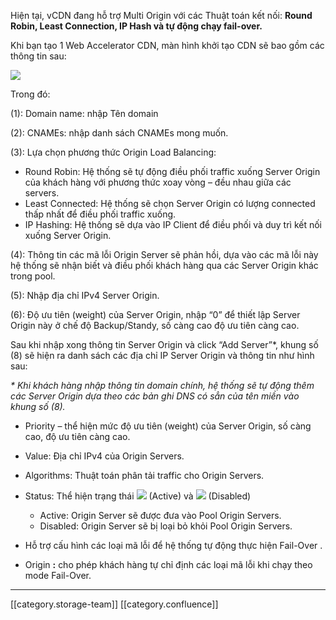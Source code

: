 Hiện tại, vCDN đang hỗ trợ Multi Origin với các Thuật toán kết nối:  **Round Robin, Least Connection, IP Hash và tự động chạy fail-over.** 

Khi bạn tạo 1 Web Accelerator CDN, màn hình khởi tạo CDN sẽ bao gồm các thông tin sau:

![](images/storage/image2021-11-17_13-56-23.png)

Trong đó:

(1): Domain name: nhập Tên domain

(2): CNAMEs: nhập danh sách CNAMEs mong muốn.

(3): Lựa chọn phương thức Origin Load Balancing:


* Round Robin: Hệ thống sẽ tự động điều phối traffic xuống Server Origin của khách hàng với phương thức xoay vòng – đều nhau giữa các servers.
* Least Connected: Hệ thống sẽ chọn Server Origin có lượng connected thấp nhất để điều phối traffic xuống.
* IP Hashing: Hệ thống sẽ dựa vào IP Client để điều phối và duy trì kết nối xuống Server Origin.

(4): Thông tin các mã lỗi Origin Server sẽ phản hồi, dựa vào các mã lỗi này hệ thống sẽ nhận biết và điều phối khách hàng qua các Server Origin khác trong pool.

(5): Nhập địa chỉ IPv4 Server Origin.

(6): Độ ưu tiên (weight) của Server Origin, nhập “0” để thiết lập Server Origin này ở chế độ Backup/Standy, số càng cao độ ưu tiên càng cao.

Sau khi nhập xong thông tin Server Origin và click “Add Server”\*, khung số (8) sẽ hiện ra danh sách các địa chỉ IP Server Origin và thông tin như hình sau:

 _* Khi khách hàng nhập thông tin domain chính, hệ thống sẽ tự động thêm các Server Origin dựa theo các bản ghi DNS có sẳn của tên miền vào khung số (8)._ 




* Priority – thể hiện mức độ ưu tiên (weight) của Server Origin, số càng cao, độ ưu tiên càng cao.
* Value: Địa chỉ IPv4 của Origin Servers.
* Algorithms: Thuật toán phân tải traffic cho Origin Servers.
* Status: Thể hiện trạng thái ![](images/storage/image2021-11-17_13-59-15.png) (Active) và ![](images/storage/image2021-11-17_13-59-24.png) (Disabled)
    * Active: Origin Server sẽ được đưa vào Pool Origin Servers.
    * Disabled: Origin Server sẽ bị loại bỏ khỏi Pool Origin Servers.

    
* Hỗ trợ cấu hình các loại mã lỗi để hệ thống tự động thực hiện Fail-Over .
* Origin **:**  cho phép khách hàng tự chỉ định các loại mã lỗi khi chạy theo mode Fail-Over.





*****

[[category.storage-team]] 
[[category.confluence]] 

